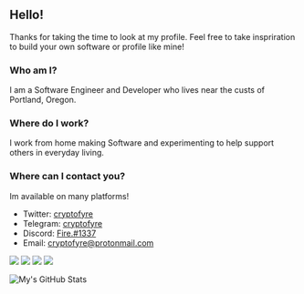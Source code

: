 [1]: https://twitter.com/cryptofyre
[2]: https://t.me/cryptofyre
[3]: https://discord.com/
[4]: mailto:cryptofyre@protonmail.com

## Hello!
Thanks for taking the time to look at my profile. Feel free to take inspriration to build your own software or profile like mine!
### Who am I?
I am a Software Engineer and Developer who lives near the custs of Portland, Oregon.
### Where do I work?
I work from home making Software and experimenting to help support others in everyday living.
### Where can I contact you?
Im available on many platforms!
+ Twitter: [cryptofyre][1]
+ Telegram: [cryptofyre][2]
+ Discord: [Fire.#1337][3]
+ Email: [cryptofyre@protonmail.com][4]

![](https://img.shields.io/badge/OS-Arch_Linux-informational?style=flat&logo=Arch-Linux) ![](https://img.shields.io/badge/Kernel-5.9.1.6_tkg_MuQSS-informational?style=flat&logo=Linux) ![](https://img.shields.io/badge/Packages-1829-informational?style=flat&logo=Buffer) ![](https://img.shields.io/badge/Shell-zsh_5.8-informational?style=flat&logo=GNU-Bash)


![My's GitHub Stats](https://github-readme-stats.vercel.app/api?username=iiFir3z&show_icons=true&theme=radical)
